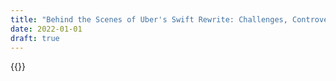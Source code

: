 ```yaml
---
title: "Behind the Scenes of Uber's Swift Rewrite: Challenges, Controversies, and Solutions"
date: 2022-01-01
draft: true
---
```


{{<threadreader end="1336946801576878081">}}

